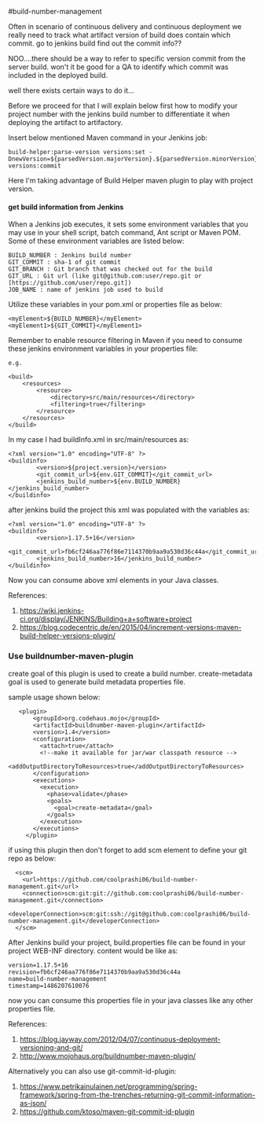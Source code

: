 #build-number-management

Often in scenario of continuous delivery and continuous deployment we really need to track what artifact version of build does contain which commit.
go to jenkins build find out the commit info??

NOO....there should be a way to refer to specific version commit from the server build. 
won't it be good for a QA to identify which commit was included in the deployed build. 

well there exists certain ways to do it...

Before we proceed for that I will explain below first how to modify your project number with the jenkins build number to differentiate it when deploying the artifact to artifactory.

Insert below mentioned Maven command in your Jenkins job:

```
build-helper:parse-version versions:set -DnewVersion=${parsedVersion.majorVersion}.${parsedVersion.minorVersion}.${parsedVersion.incrementalVersion}+$BUILD_NUMBER versions:commit
```

Here I'm taking advantage of Build Helper maven plugin to play with project version.

#### get build information from Jenkins
 
When a Jenkins job executes, it sets some environment variables that you may use in your shell script, batch command, Ant script or Maven POM. Some of these environment variables are listed below:

```
BUILD_NUMBER : Jenkins build number
GIT_COMMIT : sha-1 of git commit
GIT_BRANCH : Git branch that was checked out for the build
GIT_URL : Git url (like git@github.com:user/repo.git or [https://github.com/user/repo.git])
JOB_NAME : name of jenkins job used to build
```

Utilize these variables in your pom.xml or properties file as below:
```
<myElement>${BUILD_NUMBER}</myElement>
<myElement1>${GIT_COMMIT}</myElement1>
```

Remember to enable resource filtering in Maven if you need to consume these jenkins environment variables in your properties file:

```
e.g.

<build>
    <resources>
        <resource>
            <directory>src/main/resources</directory>
            <filtering>true</filtering>
        </resource>
    </resources>
</build>
```

In my case I had buildInfo.xml in src/main/resources as:

```
<?xml version="1.0" encoding="UTF-8" ?>
<buildinfo>
        <version>${project.version}</version>
        <git_commit_url>${env.GIT_COMMIT}</git_commit_url>
        <jenkins_build_number>${env.BUILD_NUMBER}</jenkins_build_number>
</buildinfo>

```
after jenkins build the project this xml was populated with the variables as:
```
<?xml version="1.0" encoding="UTF-8" ?>
<buildinfo>
        <version>1.17.5+16</version>
        <git_commit_url>fb6cf246aa776f86e7114370b9aa9a530d36c44a</git_commit_url>
        <jenkins_build_number>16</jenkins_build_number>
</buildinfo>

```

Now you can consume above xml elements in your Java classes.

References: 

1. https://wiki.jenkins-ci.org/display/JENKINS/Building+a+software+project
2. https://blog.codecentric.de/en/2015/04/increment-versions-maven-build-helper-versions-plugin/


### Use buildnumber-maven-plugin 
 
create goal of this plugin is used to create a build number.
create-metadata goal is used to generate build metadata properties file.

sample usage shown below:

 ```
    <plugin>
        <groupId>org.codehaus.mojo</groupId>
        <artifactId>buildnumber-maven-plugin</artifactId>
        <version>1.4</version>
        <configuration>
          <attach>true</attach>
          <!--make it available for jar/war classpath resource -->
          <addOutputDirectoryToResources>true</addOutputDirectoryToResources>
        </configuration>
        <executions>
          <execution>
            <phase>validate</phase>
            <goals>
              <goal>create-metadata</goal>
            </goals>
          </execution>
        </executions>
      </plugin>
```

if using this plugin then don't forget to add scm element to define your git repo as below:

```
  <scm>
    <url>https://github.com/coolprashi06/build-number-management.git</url>
    <connection>scm:git:git://github.com:coolprashi06/build-number-management.git</connection>
    <developerConnection>scm:git:ssh://git@github.com:coolprashi06/build-number-management.git</developerConnection>
  </scm>
```
After Jenkins build your project, build.properties file can be found in your project WEB-INF directory. content would be like as:

```
version=1.17.5+16
revision=fb6cf246aa776f86e7114370b9aa9a530d36c44a
name=build-number-management
timestamp=1486207610076
```

now you can consume this properties file in your java classes like any other properties file.

References:

1. https://blog.jayway.com/2012/04/07/continuous-deployment-versioning-and-git/
2. http://www.mojohaus.org/buildnumber-maven-plugin/


 
Alternatively you can also use git-commit-id-plugin:

1. https://www.petrikainulainen.net/programming/spring-framework/spring-from-the-trenches-returning-git-commit-information-as-json/
2. https://github.com/ktoso/maven-git-commit-id-plugin
